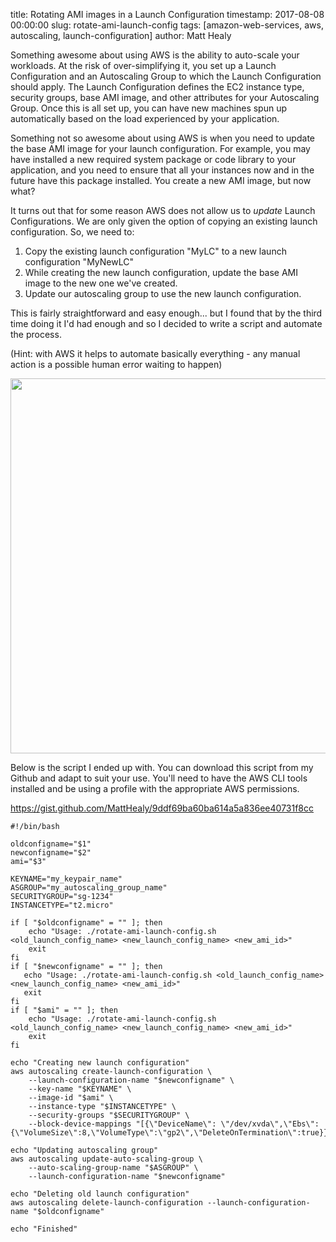 title: Rotating AMI images in a Launch Configuration
timestamp: 2017-08-08 00:00:00
slug: rotate-ami-launch-config
tags: [amazon-web-services, aws, autoscaling, launch-configuration]
author: Matt Healy

Something awesome about using AWS is the ability to auto-scale your workloads. At the risk of over-simplifying it, you set up a Launch Configuration and an Autoscaling Group to which the Launch Configuration should apply. The Launch Configuration defines the EC2 instance type, security groups, base AMI image, and other attributes for your Autoscaling Group. Once this is all set up, you can have new machines spun up automatically based on the load experienced by your application.

Something not so awesome about using AWS is when you need to update the base AMI image for your launch configuration. For example, you may have installed a new required system package or code library to your application, and you need to ensure that all your instances now and in the future have this package installed. You create a new AMI image, but now what?

It turns out that for some reason AWS does not allow us to *update* Launch Configurations. We are only given the option of copying an existing launch configuration. So, we need to:

1. Copy the existing launch configuration "MyLC" to a new launch configuration "MyNewLC"
2. While creating the new launch configuration, update the base AMI image to the new one we've created.
3. Update our autoscaling group to use the new launch configuration.

This is fairly straightforward and easy enough... but I found that by the third time doing it I'd had enough and so I decided to write a script and automate the process.

(Hint: with AWS it helps to automate basically everything - any manual action is a possible human error waiting to happen)

<div class="text-center">                                                       
    <img src="/static/img/blog/all-the-things.png" width="600" />
</div>

Below is the script I ended up with. You can download this script from my Github and adapt to suit your use. You'll need to have the AWS CLI tools installed and be using a profile with the appropriate AWS permissions.

<a href="https://gist.github.com/MattHealy/9ddf69ba60ba614a5a836ee40731f8cc">https://gist.github.com/MattHealy/9ddf69ba60ba614a5a836ee40731f8cc</a>

    #!/bin/bash

    oldconfigname="$1"
    newconfigname="$2"
    ami="$3"

    KEYNAME="my_keypair_name"
    ASGROUP="my_autoscaling_group_name"
    SECURITYGROUP="sg-1234"
    INSTANCETYPE="t2.micro"

    if [ "$oldconfigname" = "" ]; then
        echo "Usage: ./rotate-ami-launch-config.sh <old_launch_config_name> <new_launch_config_name> <new_ami_id>"
        exit
    fi
    if [ "$newconfigname" = "" ]; then
       echo "Usage: ./rotate-ami-launch-config.sh <old_launch_config_name> <new_launch_config_name> <new_ami_id>"
       exit
    fi
    if [ "$ami" = "" ]; then
        echo "Usage: ./rotate-ami-launch-config.sh <old_launch_config_name> <new_launch_config_name> <new_ami_id>"
        exit
    fi

    echo "Creating new launch configuration"
    aws autoscaling create-launch-configuration \
        --launch-configuration-name "$newconfigname" \
        --key-name "$KEYNAME" \
        --image-id "$ami" \
        --instance-type "$INSTANCETYPE" \
        --security-groups "$SECURITYGROUP" \
        --block-device-mappings "[{\"DeviceName\": \"/dev/xvda\",\"Ebs\":{\"VolumeSize\":8,\"VolumeType\":\"gp2\",\"DeleteOnTermination\":true}}]"

    echo "Updating autoscaling group"
    aws autoscaling update-auto-scaling-group \
        --auto-scaling-group-name "$ASGROUP" \
        --launch-configuration-name "$newconfigname"

    echo "Deleting old launch configuration"
    aws autoscaling delete-launch-configuration --launch-configuration-name "$oldconfigname"

    echo "Finished"
